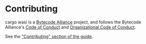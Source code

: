 # Contributing

cargo wasi is a [Bytecode Alliance](https://bytecodealliance.org/) project, and follows the Bytecode Alliance's [Code of Conduct](CODE_OF_CONDUCT.md) and [Organizational Code of Conduct](ORG_CODE_OF_CONDUCT.md).

See the ["Contributing" section of the
guide](https://bytecodealliance.github.io/cargo-wasi/contributing.html).
